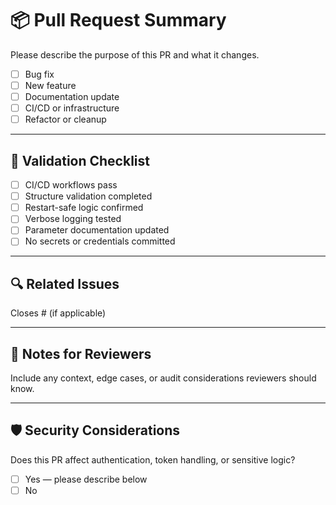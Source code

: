 # 📦 Pull Request Summary

Please describe the purpose of this PR and what it changes.

- [ ] Bug fix
- [ ] New feature
- [ ] Documentation update
- [ ] CI/CD or infrastructure
- [ ] Refactor or cleanup

---

## 🧪 Validation Checklist

- [ ] CI/CD workflows pass
- [ ] Structure validation completed
- [ ] Restart-safe logic confirmed
- [ ] Verbose logging tested
- [ ] Parameter documentation updated
- [ ] No secrets or credentials committed

---

## 🔍 Related Issues

Closes #<issue-number> (if applicable)

---

## 📜 Notes for Reviewers

Include any context, edge cases, or audit considerations reviewers should know.

---

## 🛡️ Security Considerations

Does this PR affect authentication, token handling, or sensitive logic?

- [ ] Yes — please describe below
- [ ] No